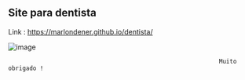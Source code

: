 <h2>Site para dentista</h2>

Link : https://marlondener.github.io/dentista/

![image](https://user-images.githubusercontent.com/70349830/115116564-756a8200-9f70-11eb-91d1-4d07882972ac.png)

                                                                Muito obrigado !
